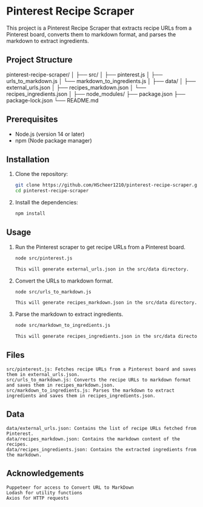 # Pinterest Recipe Scraper

This project is a Pinterest Recipe Scraper that extracts recipe URLs from a Pinterest board, converts them to markdown format, and parses the markdown to extract ingredients. 

## Project Structure

pinterest-recipe-scraper/
│
├── src/
│ ├── pinterest.js
│ ├── urls_to_markdown.js
│ └── markdown_to_ingredients.js
│
├── data/
│ ├── external_urls.json
│ ├── recipes_markdown.json
│ └── recipes_ingredients.json
│
├── node_modules/
├── package.json
├── package-lock.json
└── README.md

## Prerequisites

- Node.js (version 14 or later)
- npm (Node package manager)

## Installation

1. Clone the repository:
   ```bash
   git clone https://github.com/HScheer1210/pinterest-recipe-scraper.git
   cd pinterest-recipe-scraper

2. Install the dependencies:
    ```bash
    npm install

## Usage
1. Run the Pinterest scraper to get recipe URLs from a Pinterest board.
    ```bash
    node src/pinterest.js

    This will generate external_urls.json in the src/data directory.

2. Convert the URLs to markdown format.
    ```bash
    node src/urls_to_markdown.js

    This will generate recipes_markdown.json in the src/data directory.

3. Parse the markdown to extract ingredients.
    ```bash
    node src/markdown_to_ingredients.js

    This will generate recipes_ingredients.json in the src/data directory.

## Files
    src/pinterest.js: Fetches recipe URLs from a Pinterest board and saves them in external_urls.json.
    src/urls_to_markdown.js: Converts the recipe URLs to markdown format and saves them in recipes_markdown.json.
    src/markdown_to_ingredients.js: Parses the markdown to extract ingredients and saves them in recipes_ingredients.json.

## Data
    data/external_urls.json: Contains the list of recipe URLs fetched from Pinterest.
    data/recipes_markdown.json: Contains the markdown content of the recipes.
    data/recipes_ingredients.json: Contains the extracted ingredients from the markdown.


## Acknowledgements
    Puppeteer for access to Convert URL to MarkDown
    Lodash for utility functions
    Axios for HTTP requests